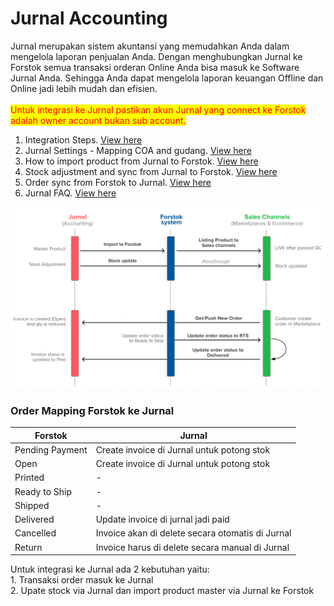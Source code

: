 # Jurnal Accounting

Jurnal merupakan sistem akuntansi yang memudahkan Anda dalam mengelola laporan penjualan Anda. Dengan menghubungkan Jurnal ke Forstok semua transaksi orderan Online Anda bisa masuk ke Software Jurnal Anda. Sehingga Anda dapat mengelola laporan keuangan Offline dan Online jadi lebih mudah dan efisien.\
\
<mark style="color:red;">Untuk integrasi ke Jurnal pastikan akun Jurnal yang connect ke Forstok adalah owner account bukan sub account.</mark>

1. Integration Steps. [View here](integrasi-jurnal.md)
2. Jurnal Settings - Mapping COA and gudang. [View here](pesanan-penjualan-ke-faktur-chart-of-accounting-mapping.md)
3. How to import product from Jurnal to Forstok. [View here](pedoman-penggunaan-jurnal-di-forstok.md)
4. Stock adjustment and sync from Jurnal to Forstok. [View here](sinkronisasi-stok-jurnal-ke-forstok.md)
5. Order sync from Forstok to Jurnal. [View here](sinkronisasi-order-forstok-ke-jurnal.md)
6. Jurnal FAQ. [View here](faq-jurnal.md)

![Jurnal x Forstok API Flow](../../../.gitbook/assets/screen-shot-2021-08-27-at-10.50.08-am.png)

### **Order Mapping Forstok ke Jurnal**

| **Forstok**     | **Jurnal**                                       |
| --------------- | ------------------------------------------------ |
| Pending Payment | Create invoice di Jurnal untuk potong stok       |
| Open            | Create invoice di Jurnal untuk potong stok       |
| Printed         | -                                                |
| Ready to Ship   | -                                                |
| Shipped         | -                                                |
| Delivered       | Update invoice di jurnal jadi paid               |
| Cancelled       | Invoice akan di delete secara otomatis di Jurnal |
| Return          | Invoice harus di delete secara manual di Jurnal  |



Untuk integrasi ke Jurnal ada 2 kebutuhan yaitu:\
1\. Transaksi order masuk ke Jurnal\
2\. Upate stock via Jurnal dan import product master via Jurnal ke Forstok
